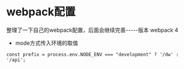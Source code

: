 # webpack配置

整理了一下自己的webpack配置，后面会继续完善-----版本  webpack 4

+ mode方式传入环境的取值
```javaxcript
const prefix = process.env.NODE_ENV === "development" ? '/dw' : '/api';
```


